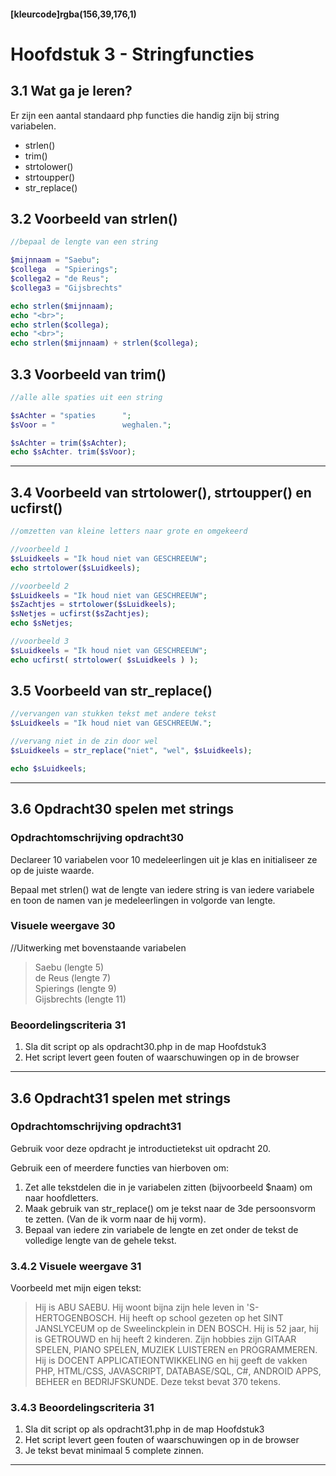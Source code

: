 #### [kleurcode]rgba(156,39,176,1)

# Hoofdstuk 3 - Stringfuncties

## 3.1 Wat ga je leren?
Er zijn een aantal standaard php functies die handig zijn bij string variabelen.
- strlen()
- trim()
- strtolower()
- strtoupper()
- str_replace()

## 3.2 Voorbeeld van strlen() 
~~~php
//bepaal de lengte van een string

$mijnnaam = "Saebu";
$collega  = "Spierings";
$collega2 = "de Reus";
$collega3 = "Gijsbrechts"

echo strlen($mijnnaam);
echo "<br>";
echo strlen($collega);
echo "<br>";
echo strlen($mijnnaam) + strlen($collega);

~~~

## 3.3 Voorbeeld van trim() 
~~~php
//alle alle spaties uit een string

$sAchter = "spaties      ";
$sVoor = "               weghalen.";

$sAchter = trim($sAchter);
echo $sAchter. trim($sVoor);

~~~

---
## 3.4 Voorbeeld van strtolower(), strtoupper() en ucfirst()
~~~php
//omzetten van kleine letters naar grote en omgekeerd

//voorbeeld 1
$sLuidkeels = "Ik houd niet van GESCHREEUW";
echo strtolower($sLuidkeels);

//voorbeeld 2
$sLuidkeels = "Ik houd niet van GESCHREEUW";
$sZachtjes = strtolower($sLuidkeels);
$sNetjes = ucfirst($sZachtjes);
echo $sNetjes;

//voorbeeld 3
$sLuidkeels = "Ik houd niet van GESCHREEUW";
echo ucfirst( strtolower( $sLuidkeels ) );

~~~

## 3.5 Voorbeeld van str_replace() 

~~~php
//vervangen van stukken tekst met andere tekst
$sLuidkeels = "Ik houd niet van GESCHREEUW.";

//vervang niet in de zin door wel
$sLuidkeels = str_replace("niet", "wel", $sLuidkeels);

echo $sLuidkeels;

~~~

---

## 3.6 Opdracht30 spelen met strings
### Opdrachtomschrijving opdracht30

Declareer 10 variabelen voor 10 medeleerlingen uit je klas en initialiseer ze op de juiste waarde.

Bepaal met strlen() wat de lengte van iedere string is van iedere variabele en toon de namen van je medeleerlingen
in volgorde van lengte. 

### Visuele weergave 30 
//Uitwerking met bovenstaande variabelen
> Saebu (lengte 5)<br>
> de Reus (lengte 7)<br>
> Spierings (lengte 9)<br>
> Gijsbrechts (lengte 11) 

### Beoordelingscriteria 31
1. Sla dit script op als opdracht30.php in de map Hoofdstuk3
2. Het script levert geen fouten of waarschuwingen op in de browser

---

## 3.6 Opdracht31 spelen met strings
### Opdrachtomschrijving opdracht31

Gebruik voor deze opdracht je introductietekst uit opdracht 20.

Gebruik een of meerdere functies van hierboven om:

1. Zet alle tekstdelen die in je variabelen zitten (bijvoorbeeld $naam) om naar hoofdletters.
2. Maak gebruik van str_replace() om je tekst naar de 3de persoonsvorm te zetten. (Van de ik vorm naar de hij vorm).
3. Bepaal van iedere zin variabele de lengte en zet onder de tekst de volledige lengte van de gehele tekst.

### 3.4.2 Visuele weergave 31

Voorbeeld met mijn eigen tekst:
> Hij is ABU SAEBU. Hij woont bijna zijn hele leven in 'S-HERTOGENBOSCH. Hij heeft op school gezeten op het SINT JANSLYCEUM op de Sweelinckplein in DEN BOSCH. Hij is 52 jaar, hij is GETROUWD en hij heeft 2 kinderen. Zijn hobbies zijn GITAAR SPELEN, PIANO SPELEN, MUZIEK LUISTEREN en PROGRAMMEREN. Hij is DOCENT APPLICATIEONTWIKKELING en hij geeft de vakken PHP, HTML/CSS, JAVASCRIPT, DATABASE/SQL, C#, ANDROID APPS, BEHEER en BEDRIJFSKUNDE.
Deze tekst bevat 370 tekens.


### 3.4.3 Beoordelingscriteria 31
1. Sla dit script op als opdracht31.php in de map Hoofdstuk3
2. Het script levert geen fouten of waarschuwingen op in de browser
3. Je tekst bevat minimaal 5 complete zinnen.

---